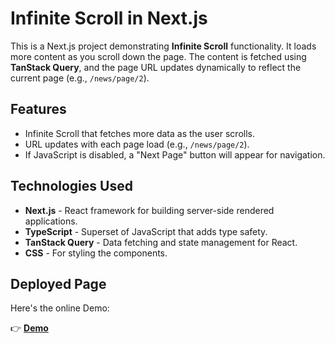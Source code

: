 # Infinite Scroll in Next.js

This is a Next.js project demonstrating **Infinite Scroll** functionality. It loads more content as you scroll down the page. The content is fetched using **TanStack Query**, and the page URL updates dynamically to reflect the current page (e.g., `/news/page/2`).

## Features

- Infinite Scroll that fetches more data as the user scrolls.
- URL updates with each page load (e.g., `/news/page/2`).
- If JavaScript is disabled, a "Next Page" button will appear for navigation.

## Technologies Used

- **Next.js** - React framework for building server-side rendered applications.
- **TypeScript** - Superset of JavaScript that adds type safety.
- **TanStack Query** - Data fetching and state management for React.
- **CSS** - For styling the components.

## Deployed Page

Here's the online Demo:

👉 [ **Demo**](https://nextjs-infinite-scroll-eight.vercel.app/news/)

